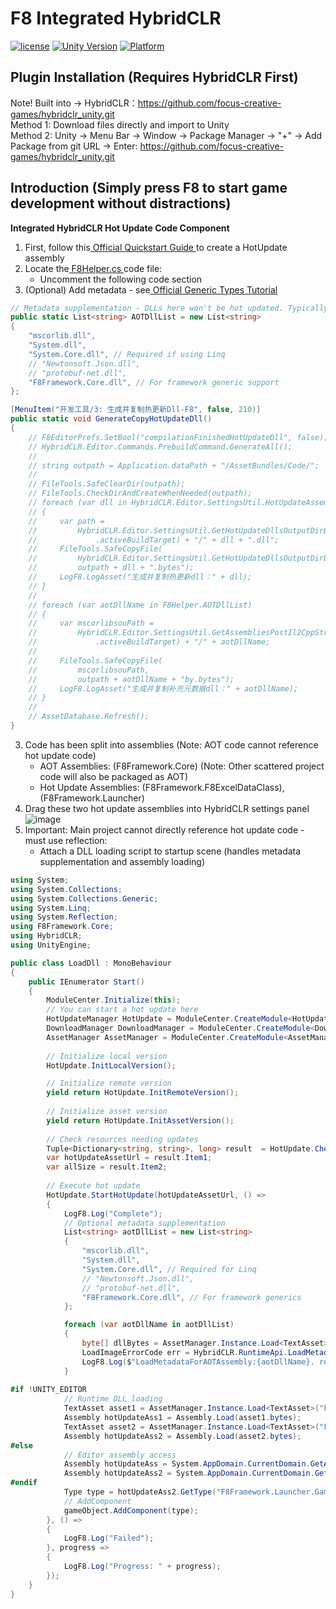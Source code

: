 # F8 Integrated HybridCLR

[![license](http://img.shields.io/badge/license-MIT-green.svg)](https://opensource.org/licenses/MIT)
[![Unity Version](https://img.shields.io/badge/unity-2021|2022|2023|6000-blue)](https://unity.com)
[![Platform](https://img.shields.io/badge/platform-Win%20%7C%20Android%20%7C%20iOS%20%7C%20Mac%20%7C%20Linux%20%7C%20WebGL-orange)]()

## Plugin Installation (Requires HybridCLR First)
Note! Built into → HybridCLR：https://github.com/focus-creative-games/hybridclr_unity.git  
Method 1: Download files directly and import to Unity  
Method 2: Unity → Menu Bar → Window → Package Manager → "+" → Add Package from git URL → Enter: https://github.com/focus-creative-games/hybridclr_unity.git

## Introduction (Simply press F8 to start game development without distractions)
**Integrated HybridCLR Hot Update Code Component**
1. First, follow this[ Official Quickstart Guide ](https://hybridclr.doc.code-philosophy.com/docs/beginner/quickstart)to create a HotUpdate assembly
2. Locate the[ F8Helper.cs ](https://github.com/TippingGame/F8Framework/blob/main/Editor/F8Helper/F8Helper.cs)code file:
   * Uncomment the following code section
3. (Optional) Add metadata - see[ Official Generic Types Tutorial ](https://hybridclr.doc.code-philosophy.com/docs/beginner/generic)

```C#
// Metadata supplementation - DLLs here won't be hot updated. Typically found in {project}/HybridCLRData/AssembliesPostIl2CppStrip/{target}
public static List<string> AOTDllList = new List<string>
{
    "mscorlib.dll",
    "System.dll",
    "System.Core.dll", // Required if using Linq
    // "Newtonsoft.Json.dll", 
    // "protobuf-net.dll",
    "F8Framework.Core.dll", // For framework generic support
};

[MenuItem("开发工具/3: 生成并复制热更新Dll-F8", false, 210)]
public static void GenerateCopyHotUpdateDll()
{
    // F8EditorPrefs.SetBool("compilationFinishedHotUpdateDll", false);
    // HybridCLR.Editor.Commands.PrebuildCommand.GenerateAll();
    //
    // string outpath = Application.dataPath + "/AssetBundles/Code/";
    //
    // FileTools.SafeClearDir(outpath);
    // FileTools.CheckDirAndCreateWhenNeeded(outpath);
    // foreach (var dll in HybridCLR.Editor.SettingsUtil.HotUpdateAssemblyNamesExcludePreserved) // 获取HybridCLR设置面板的dll名称
    // {
    //     var path =
    //         HybridCLR.Editor.SettingsUtil.GetHotUpdateDllsOutputDirByTarget(EditorUserBuildSettings
    //             .activeBuildTarget) + "/" + dll + ".dll";
    //     FileTools.SafeCopyFile(
    //         HybridCLR.Editor.SettingsUtil.GetHotUpdateDllsOutputDirByTarget(EditorUserBuildSettings.activeBuildTarget) + "/" + dll + ".dll",
    //         outpath + dll + ".bytes");
    //     LogF8.LogAsset("生成并复制热更新dll：" + dll);
    // }
    //
    // foreach (var aotDllName in F8Helper.AOTDllList)
    // {
    //     var mscorlibsouPath =
    //         HybridCLR.Editor.SettingsUtil.GetAssembliesPostIl2CppStripDir(EditorUserBuildSettings
    //             .activeBuildTarget) + "/" + aotDllName;
    //     
    //     FileTools.SafeCopyFile(
    //         mscorlibsouPath,
    //         outpath + aotDllName + "by.bytes");
    //     LogF8.LogAsset("生成并复制补充元数据dll：" + aotDllName);
    // }
    //
    // AssetDatabase.Refresh();
}
```
3. Code has been split into assemblies (Note: AOT code cannot reference hot update code)
   * AOT Assemblies: (F8Framework.Core) (Note: Other scattered project code will also be packaged as AOT)
   * Hot Update Assemblies: (F8Framework.F8ExcelDataClass), (F8Framework.Launcher)
4. Drag these two hot update assemblies into HybridCLR settings panel  
   ![image](https://tippinggame-1257018413.cos.ap-guangzhou.myqcloud.com/TippingGame/HybridCLR/ui_20241128235509.png)
5. Important: Main project cannot directly reference hot update code - must use reflection:
   * Attach a DLL loading script to startup scene (handles metadata supplementation and assembly loading)
```C#
using System;
using System.Collections;
using System.Collections.Generic;
using System.Linq;
using System.Reflection;
using F8Framework.Core;
using HybridCLR;
using UnityEngine;

public class LoadDll : MonoBehaviour
{
    public IEnumerator Start()
    {
        ModuleCenter.Initialize(this);
        // You can start a hot update here
        HotUpdateManager HotUpdate = ModuleCenter.CreateModule<HotUpdateManager>();
        DownloadManager DownloadManager = ModuleCenter.CreateModule<DownloadManager>();
        AssetManager AssetManager = ModuleCenter.CreateModule<AssetManager>();
        
        // Initialize local version
        HotUpdate.InitLocalVersion();

        // Initialize remote version
        yield return HotUpdate.InitRemoteVersion();
            
        // Initialize asset version
        yield return HotUpdate.InitAssetVersion();
            
        // Check resources needing updates
        Tuple<Dictionary<string, string>, long> result  = HotUpdate.CheckHotUpdate();
        var hotUpdateAssetUrl = result.Item1;
        var allSize = result.Item2;
        
        // Execute hot update
        HotUpdate.StartHotUpdate(hotUpdateAssetUrl, () =>
        {
            LogF8.Log("Complete");
            // Optional metadata supplementation
            List<string> aotDllList = new List<string>
            {
                "mscorlib.dll",
                "System.dll",
                "System.Core.dll", // Required for Linq
                // "Newtonsoft.Json.dll", 
                // "protobuf-net.dll",
                "F8Framework.Core.dll", // For framework generics
            };

            foreach (var aotDllName in aotDllList)
            {
                byte[] dllBytes = AssetManager.Instance.Load<TextAsset>(aotDllName + "by").bytes;
                LoadImageErrorCode err = HybridCLR.RuntimeApi.LoadMetadataForAOTAssembly(dllBytes, HomologousImageMode.SuperSet);
                LogF8.Log($"LoadMetadataForAOTAssembly:{aotDllName}. ret:{err}");
            }
            
#if !UNITY_EDITOR
            // Runtime DLL loading
            TextAsset asset1 = AssetManager.Instance.Load<TextAsset>("F8Framework.F8ExcelDataClass");
            Assembly hotUpdateAss1 = Assembly.Load(asset1.bytes);
            TextAsset asset2 = AssetManager.Instance.Load<TextAsset>("F8Framework.Launcher");
            Assembly hotUpdateAss2 = Assembly.Load(asset2.bytes);
#else
            // Editor assembly access
            Assembly hotUpdateAss = System.AppDomain.CurrentDomain.GetAssemblies().First(a => a.GetName().Name == "F8Framework.F8ExcelDataClass");
            Assembly hotUpdateAss2 = System.AppDomain.CurrentDomain.GetAssemblies().First(a => a.GetName().Name == "F8Framework.Launcher");
#endif
            Type type = hotUpdateAss2.GetType("F8Framework.Launcher.GameLauncher");
            // AddComponent
            gameObject.AddComponent(type);
        }, () =>
        {
            LogF8.Log("Failed");
        }, progress =>
        {
            LogF8.Log("Progress: " + progress);
        });
    }
}
```
